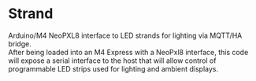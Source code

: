 # Strand
Arduino/M4 NeoPXL8 interface to LED strands for lighting via MQTT/HA bridge.  
After being loaded into an M4 Express with a NeoPxl8 interface, 
this code will expose a serial interface to the host that will allow
control of programmable LED strips used for lighting and ambient displays.
